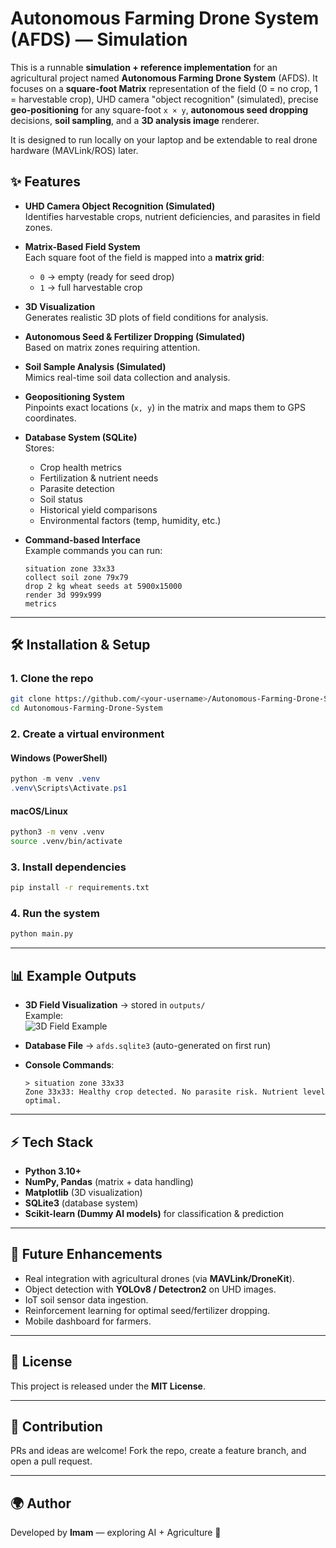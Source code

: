 # Autonomous Farming Drone System (AFDS) — Simulation

This is a runnable **simulation + reference implementation** for an agricultural project named **Autonomous Farming Drone System** (AFDS).
It focuses on a **square-foot Matrix** representation of the field (0 = no crop, 1 = harvestable crop), UHD camera "object recognition" (simulated),
precise **geo-positioning** for any square-foot `x × y`, **autonomous seed dropping** decisions, **soil sampling**, and a **3D analysis image** renderer.

It is designed to run locally on your laptop and be extendable to real drone hardware (MAVLink/ROS) later.

## ✨ Features

- **UHD Camera Object Recognition (Simulated)**  
  Identifies harvestable crops, nutrient deficiencies, and parasites in field zones.

- **Matrix-Based Field System**  
  Each square foot of the field is mapped into a **matrix grid**:  
  - `0` → empty (ready for seed drop)  
  - `1` → full harvestable crop  

- **3D Visualization**  
  Generates realistic 3D plots of field conditions for analysis.

- **Autonomous Seed & Fertilizer Dropping (Simulated)**  
  Based on matrix zones requiring attention.

- **Soil Sample Analysis (Simulated)**  
  Mimics real-time soil data collection and analysis.

- **Geopositioning System**  
  Pinpoints exact locations (`x, y`) in the matrix and maps them to GPS coordinates.

- **Database System (SQLite)**  
  Stores:  
  - Crop health metrics  
  - Fertilization & nutrient needs  
  - Parasite detection  
  - Soil status  
  - Historical yield comparisons  
  - Environmental factors (temp, humidity, etc.)

- **Command-based Interface**  
  Example commands you can run:
  ```
  situation zone 33x33
  collect soil zone 79x79
  drop 2 kg wheat seeds at 5900x15000
  render 3d 999x999
  metrics
  ```

---

## 🛠️ Installation & Setup

### 1. Clone the repo
```bash
git clone https://github.com/<your-username>/Autonomous-Farming-Drone-System.git
cd Autonomous-Farming-Drone-System
```

### 2. Create a virtual environment
#### Windows (PowerShell)
```powershell
python -m venv .venv
.venv\Scripts\Activate.ps1
```

#### macOS/Linux
```bash
python3 -m venv .venv
source .venv/bin/activate
```

### 3. Install dependencies
```bash
pip install -r requirements.txt
```

### 4. Run the system
```bash
python main.py
```

---

## 📊 Example Outputs

- **3D Field Visualization** → stored in `outputs/`  
  Example:  
  ![3D Field Example](docs/sample_3d.png)

- **Database File** → `afds.sqlite3` (auto-generated on first run)  

- **Console Commands**:
  ```
  > situation zone 33x33
  Zone 33x33: Healthy crop detected. No parasite risk. Nutrient level optimal.
  ```

---

## ⚡ Tech Stack

- **Python 3.10+**
- **NumPy, Pandas** (matrix + data handling)  
- **Matplotlib** (3D visualization)  
- **SQLite3** (database system)  
- **Scikit-learn (Dummy AI models)** for classification & prediction  

---

## 📌 Future Enhancements

- Real integration with agricultural drones (via **MAVLink/DroneKit**).  
- Object detection with **YOLOv8 / Detectron2** on UHD images.  
- IoT soil sensor data ingestion.  
- Reinforcement learning for optimal seed/fertilizer dropping.  
- Mobile dashboard for farmers.  

---

## 📖 License
This project is released under the **MIT License**.

---

## 🤝 Contribution
PRs and ideas are welcome! Fork the repo, create a feature branch, and open a pull request.  

---

## 🌍 Author
Developed by **Imam** — exploring AI + Agriculture 🚀
